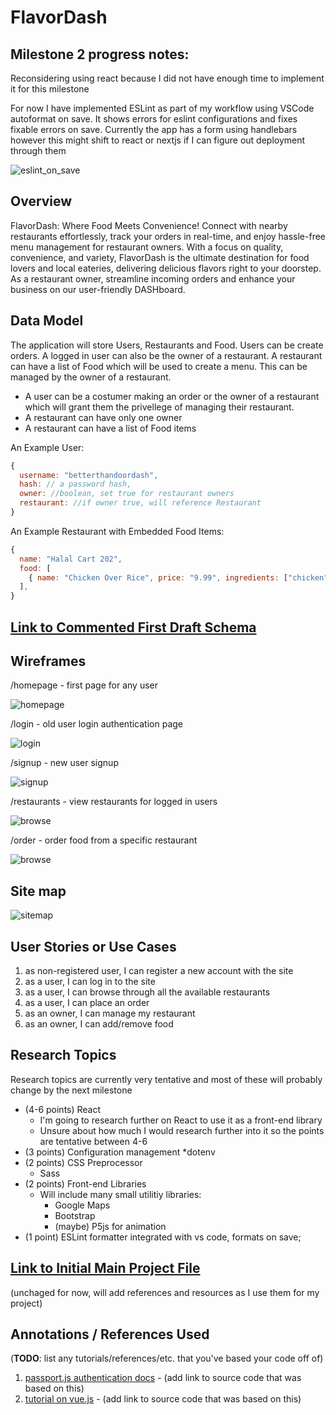 # FlavorDash

## Milestone 2 progress notes:

Reconsidering using react because I did not have enough time to implement it for this milestone

For now I have implemented ESLint as part of my workflow using VSCode autoformat on save. It shows errors for eslint configurations and fixes fixable errors on save. Currently the app has a form using handlebars however this might shift to react or nextjs if I can figure out deployment through them

![eslint_on_save](documentation/eslint_on_save.gif)

## Overview

FlavorDash: Where Food Meets Convenience! Connect with nearby restaurants effortlessly, track your orders in real-time, and enjoy hassle-free menu management for restaurant owners.
With a focus on quality, convenience, and variety, FlavorDash is the ultimate destination for food lovers and local eateries, delivering delicious flavors right to your doorstep.
As a restaurant owner, streamline incoming orders and enhance your business on our user-friendly DASHboard.


## Data Model

The application will store Users, Restaurants and Food. Users can be create orders. A logged in user can also be the owner of a restaurant.
A restaurant can have a list of Food which will be used to create a menu. This can be managed by the owner of a restaurant.

* A user can be a costumer making an order or the owner of a restaurant which will grant them the privellege of managing their restaurant.
* A restaurant can have only one owner
* A restaurant can have a list of Food items


An Example User:

```javascript
{
  username: "betterthandoordash",
  hash: // a password hash,
  owner: //boolean, set true for restaurant owners
  restaurant: //if owner true, will reference Restaurant 
}
```

An Example Restaurant with Embedded Food Items:

```javascript
{
  name: "Halal Cart 202",
  food: [
    { name: "Chicken Over Rice", price: "9.99", ingredients: ["chicken","rice","salad"], description:"Best halal chicken over rice in the city"},
  ],
}
```


## [Link to Commented First Draft Schema](db.mjs) 


## Wireframes

/homepage - first page for any user

![homepage](documentation/homepage.jpeg)

/login - old user login authentication page

![login](documentation/login.jpeg)

/signup - new user signup

![signup](documentation/signup.jpeg)

/restaurants - view restaurants for logged in users

![browse](documentation/browse.jpeg)

/order - order food from a specific restaurant

![browse](documentation/order.jpeg)

## Site map

![sitemap](documentation/sitemap.jpeg)

## User Stories or Use Cases

1. as non-registered user, I can register a new account with the site
2. as a user, I can log in to the site
3. as a user, I can browse through all the available restaurants
4. as a user, I can place an order
5. as an owner, I can manage my restaurant
6. as an owner, I can add/remove food

## Research Topics
Research topics are currently very tentative and most of these will probably change by the next milestone


* (4-6 points) React 
    * I'm going to research further on React to use it as a front-end library
    * Unsure about how much I would research further into it so the points are tentative between 4-6
*  (3 points) Configuration management
    *dotenv
*  (2 points) CSS Preprocessor
    * Sass
*  (2 points) Front-end Libraries
    * Will include many small utilitiy libraries:
        * Google Maps
        * Bootstrap
        * (maybe) P5js for animation
* (1 point) ESLint formatter integrated with vs code, formats on save;


## [Link to Initial Main Project File](app.mjs) 


(unchaged for now, will add references and resources as I use them for my project)
## Annotations / References Used

(__TODO__: list any tutorials/references/etc. that you've based your code off of)

1. [passport.js authentication docs](http://passportjs.org/docs) - (add link to source code that was based on this)
2. [tutorial on vue.js](https://vuejs.org/v2/guide/) - (add link to source code that was based on this)


